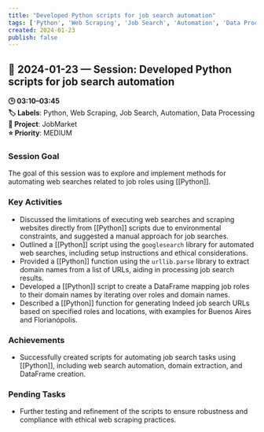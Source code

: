 ```yaml
---
title: "Developed Python scripts for job search automation"
tags: ['Python', 'Web Scraping', 'Job Search', 'Automation', 'Data Processing']
created: 2024-01-23
publish: false
---
```


## 📅 2024-01-23 — Session: Developed Python scripts for job search automation

**🕒 03:10–03:45**  
**🏷️ Labels**: Python, Web Scraping, Job Search, Automation, Data Processing  
**📂 Project**: JobMarket  
**⭐ Priority**: MEDIUM  


### Session Goal
The goal of this session was to explore and implement methods for automating web searches related to job roles using [[Python]].

### Key Activities
- Discussed the limitations of executing web searches and scraping websites directly from [[Python]] scripts due to environmental constraints, and suggested a manual approach for job searches.
- Outlined a [[Python]] script using the `googlesearch` library for automated web searches, including setup instructions and ethical considerations.
- Provided a [[Python]] function using the `urllib.parse` library to extract domain names from a list of URLs, aiding in processing job search results.
- Developed a [[Python]] script to create a DataFrame mapping job roles to their domain names by iterating over roles and domain names.
- Described a [[Python]] function for generating Indeed job search URLs based on specified roles and locations, with examples for Buenos Aires and Florianópolis.

### Achievements
- Successfully created scripts for automating job search tasks using [[Python]], including web search automation, domain extraction, and DataFrame creation.

### Pending Tasks
- Further testing and refinement of the scripts to ensure robustness and compliance with ethical web scraping practices.
